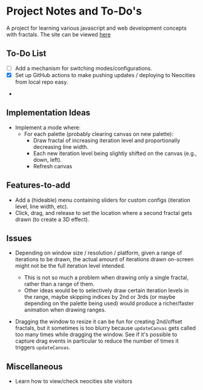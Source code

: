 # Project Notes and To-Do's
A project for learning various javascript and web development concepts with fractals.
The site can be viewed [here](https://spookyboogy.neocities.org/)

## To-Do List

- [ ] Add a mechanism for switching modes/configurations.
- [x] Set up GitHub actions to make pushing updates / deploying to Neocities from local repo easy.
- 

## Implementation Ideas

- Implement a mode where:
  - For each palette (probably clearing canvas on new palette):
    - Draw fractal of increasing iteration level and proportionally decreasing line width.
    - Each new iteration level being slightly shifted on the canvas (e.g., down, left).
    - Refresh canvas

## Features-to-add

- Add a (hideable) menu containing sliders for custom configs (iteration level, line width, etc).
- Click, drag, and release to set the location where a second fractal gets drawn (to create a 3D effect).

## Issues

- Depending on window size / resolution / platform, given a range of iterations to be drawn, the actual amount of iterations drawn on-screen might not be the full iteration level intended.
  - This is not so much a problem when drawing only a single fractal, rather than a range of them.
  - Other ideas would be to selectively draw certain iteration levels in the range, maybe skipping indices by 2nd or 3rds (or maybe depending on the palette being used) would produce a richer/faster animation when drawing ranges.

- Dragging the window to resize it can be fun for creating 2nd/offset fractals, but it sometimes is too blurry because `updateCanvas` gets called too many times while dragging the window. See if it's possible to capture drag events in particular to reduce the number of times it triggers `updateCanvas`.

## Miscellaneous

- Learn how to view/check neocities site visitors

